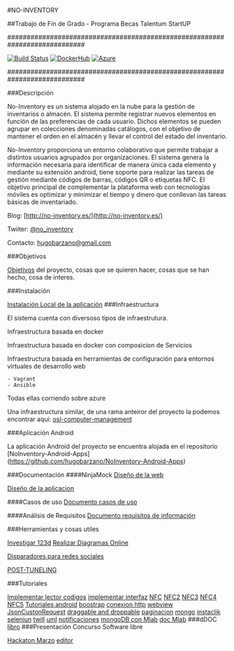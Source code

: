 #NO-INVENTORY

##Trabajo de Fin de Grado - Programa Becas Talentum StartUP

############################################################################

[![Build Status](https://travis-ci.org/hugobarzano/NoInventory.svg?branch=master)](https://travis-ci.org/hugobarzano/NoInventory)
[![DockerHub](https://www.dropbox.com/s/fl5hrbbjm4g2jec/docker_l.png?dl=1)](https://hub.docker.com/r/hugobarzano/)
[![Azure](https://www.dropbox.com/s/oqur6k70poyscxj/azure.png?dl=1)](http://noinventory.cloudapp.net/)

############################################################################


###Descripción

No-Inventory es un sistema alojado en la nube para la gestión de inventarios o almacén.
El sistema permite registrar nuevos elementos en función de las preferencias de cada usuario. Dichos elementos se pueden agrupar en colecciones denominadas catálogos, con el objetivo de mantener el orden en el almacén y llevar el control del estado del inventario.

No-Inventory proporciona un entorno colaborativo que permite trabajar a distintos usuarios agrupados por organizaciones. El sistema genera la información necesaria para identificar de manera única cada elemento y mediante su extensión android, tiene soporte para realizar las tareas de gestión mediante códigos de barras, códigos QR o etiquetas NFC. El objetivo principal de complementar la plataforma web con tecnologías móviles es optimizar y minimizar el tiempo y dinero que conllevan las tareas básicas de inventariado.  


Blog: [http://no-inventory.es/](http://no-inventory.es/)

Twiiter: [@no_inventory](https://twitter.com/no_inventory)

Contacto: hugobarzano@gmail.com

###Objetivos

[Objetivos](https://github.com/hugobarzano/NoInventory/blob/master/documentacion/objetivos.md) del proyecto, cosas que se quieren hacer, cosas que se han hecho, cosa de interes.  

###Instalación

[Instalación Local de la aplicación](https://github.com/hugobarzano/NoInventory/blob/master/documentacion/instalacion.md)
###Infraestructura

El sistema cuenta con diversoso tipos de infraestrutura.

  Infraestructura basada en docker

  Infraestructura basada en docker con composicion de Servicios

  Infraestructura basada en herramientas de configuración para entornos virtuales de desarrollo web

    - Vagrant
    - Ansible

Todas ellas corriendo sobre azure

Una infraestructura similar, de una rama anteiror del proyecto la podemos encontrar aqui: [osl-computer-management](https://github.com/hugobarzano/osl-computer-management)

###Aplicación Android

La aplicación Android del proyecto se encuentra alojada en el repositorio [NoInventory-Android-Apps] (https://github.com/hugobarzano/NoInventory-Android-Apps)

###Documentación
####NinjaMock
[Diseño de la web](https://ninjamock.com/s/KDGZS)

[Diseño de la aplicacion](https://ninjamock.com/s/F12ZS)

####Casos de uso
[Documento casos de uso](https://www.dropbox.com/s/90tang9wazsx1vt/casos_uso.odt?dl=1)

####Análisis de Requisitos
[Documento requisitos de información](https://www.dropbox.com/s/ipidn2bou6xmexf/requitos.odt?dl)

###Herramientas y cosas utiles

[Investigar 123d](http://www.123dapp.com/catch)
[Realizar Diagramas Online](https://creately.com/app/?tempID=h165rwt81&login_type=demo#)

[Disparadores para redes sociales](https://ifttt.com/recipes)

[POST-TUNELING](https://baxeico.wordpress.com/2014/06/25/put-and-delete-http-requests-with-django-and-jquery/)

###Tutoriales

[Implementar lector codigos](http://code.tutsplus.com/tutorials/android-sdk-create-a-barcode-reader--mobile-17162)
[implementar interfaz](http://www.androidhive.info/2013/11/android-sliding-menu-using-navigation-drawer/)
[NFC](http://www.jessechen.net/blog/how-to-nfc-on-the-android-platform/)
[NFC2](http://www.creativebloq.com/android/getting-started-nfc-android-5122811)
[NFC3](http://androcode.es/2013/04/nfc-i-explicacion-tutorial-basico-y-sorteo/)
[NFC4](http://code.tutsplus.com/tutorials/reading-nfc-tags-with-android--mobile-17278)
[NFC5](http://www.survivingwithandroid.com/2016/01/how-to-write-nfc-tag-in-android-2.html)
[Tutoriales android](http://www.survivingwithandroid.com/category/android-tutorial/page/6)
[boostrap](http://librosweb.es/libro/bootstrap_3/)
[conexion http](https://danielme.com/tip-android-8-obtener-recursos-web/)
[webview](http://www.desarrollolibre.net/blog/tema/152/android/como-mostrar-paginas-web-con-webview-en-android#.VwPR6UKlilM)
[JsonCustonRequest](http://stackoverflow.com/questions/25948191/send-post-request-using-volley-and-receive-in-php)
[draggable and droppable](http://www.desarrolloweb.com/articulos/ejemplo-drag-drop-jquery.html)
[paginacion](http://www.bootply.com/zT2ZU9DSDM#)
[mongo](http://rafinguer.blogspot.com.es/2014/10/fechas-en-mongodb.html)
[instaclik](http://instantclick.io/)
[seleniun](http://docs.seleniumhq.org/)
[twill](http://twill.idyll.org/)
[uml](https://www.gliffy.com/go/html5/10619971#)
[notificaciones](http://pjdietz.com/jquery-plugins/freeow/)
[mongoDB con Mlab](https://docs.mongodb.com/master/tutorial/install-mongodb-on-ubuntu/)
[doc Mlab](http://docs.mlab.com/connecting/#mongo_shell)
###dDOC
[libro](https://books.google.es/books?id=B6LAqCoPSeoC&pg=PA547&lpg=PA547&dq=%C2%BFcuanto+dinero+gastan+las+empresas+en+realizar+inventario?&source=bl&ots=vO72tajNO_&sig=v0GlPUNV03wV8iuxgUqJVnjX8e4&hl=es&sa=X&ved=0ahUKEwij_7DLtNTMAhXoKJoKHWYhAXMQ6AEIKDAC#v=onepage&q=%C2%BFcuanto%20dinero%20gastan%20las%20empresas%20en%20realizar%20inventario%3F&f=false)
###Presentación Concurso Software libre

[Hackaton Marzo](https://www.dropbox.com/s/2z3nephfqtxzdzc/NO-INVENTORY.pdf?dl=1)
[editor](https://scotch.io/tutorials/building-a-real-time-markdown-viewer)
